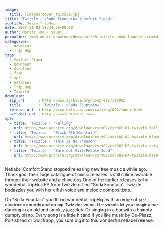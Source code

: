 ```yaml
---
image:
  title: /images/cover_twizzle.jpg
title: 'Twizzle – »Soda Fountain« (Comfort Stand)'
subtitle: Jazzy TripHop
date: 2007-11-02T11:34:56+00:00
author: Moritz »mo.« Sauer
permalink: /mp3-music-download/downbeat/90-twizzle-soda-fountain-comfort-stand
categories:
  - Downbeat
  - Trip Hop
tags:
  - Comfort Stand
  - Downbeat
  - download
  - free
  - mp3
  - netlabel
  - Trip Hop
  - Twizzle
download:
  zip_url      : http://www.archive.org/compress/csr002
  title        : 'Twizzle - »Soda Fountain«'
  release_url  : http://comfortstand.com/catalog/002/index.html
  netlabel_url : http://comfortstand.com/
mp3:
  - title: 'Twizzle - "Falling"'
    url: http://www.archive.org/download/csr002/csr002-01-twizzle-falling.mp3
  - title: 'Twizzle - "Black Elk Mountain"'
    url: http://www.archive.org/download/csr002/csr002-02-twizzle-black-elk-mountain.mp3
  - title: 'Twizzle - "This Is No Chanson"'
    url: http://www.archive.org/download/csr002/csr002-03-twizzle-this-is-no-chanson.mp3
  - title: 'Twizzle - "Barefoot Girl/Pebble Road"'
    url: http://www.archive.org/download/csr002/csr002-04-twizzle-barefoot-girl-pebble-road.mp3
---
```

Netlabel Comfort Stand stopped releasing new free music a while ago. Thank god, their huge catalogue of music releases is still online available through their website and archive.org. One of the earlier releases is the wonderful TripHop EP from Twizzle called "Soda Fountain". Twizzle bedazzles you with her elfish voice and melodic compositions.<!--more-->

On "Soda Fountain" you'll find wonderful TripHop with an edge of jazz, electronic sounds and on top Twizzles voice. Her vocals let you imagine her dancing in an old and smokey jazzclub. Or singing in a bar with a humpty-dumpty piano. Every song is a little hit and if you like music by De-Phazz, Portishead or Goldfrapp, you sure dig into this wonderful netlabel release.
